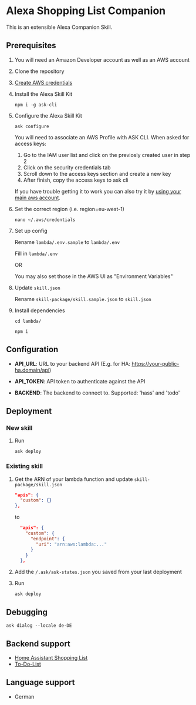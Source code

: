 # Alexa Shopping List Companion

This is an extensible Alexa Companion Skill.

## Prerequisites

1. You will need an Amazon Developer account as well as an AWS account
1. Clone the repository
1. [Create AWS credentials](https://developer.amazon.com/de-DE/docs/alexa/smapi/manage-credentials-with-ask-cli.html#create-aws-credentials)

1. Install the Alexa Skill Kit
    ```
    npm i -g ask-cli
    ```
1. Configure the Alexa Skill Kit
    ```
    ask configure
    ```
    You will need to associate an AWS Profile with ASK CLI.
    When asked for access keys:
    1. Go to the IAM user list and click on the previosly created user in step 2
    2. Click on the security credentials tab
    3. Scroll down to the access keys section and create a new key
    4. After finish, copy the access keys to ask cli

    If you have trouble getting it to work you can also try it by [using your main aws account](https://stackoverflow.com/a/37947853).


1. Set the correct region (i.e. region=eu-west-1)
    ```
    nano ~/.aws/credentials
    ```
1. Set up config

    Rename `lambda/.env.sample` to `lambda/.env`

    Fill in `lambda/.env`

    OR

    You may also set those in the AWS UI as "Environment Variables"
1. Update `skill.json`

    Rename `skill-package/skill.sample.json` to `skill.json`
1. Install dependencies

    ```
    cd lambda/
    ```

    ```
    npm i
    ```

## Configuration

- **API_URL**: URL to your backend API (E.g. for HA: https://your-public-ha.domain/api)

- **API_TOKEN**: API token to authenticate against the API

- **BACKEND**: The backend to connect to. Supported: 'hass' and 'todo'

## Deployment

### New skill

1. Run
    ```
    ask deploy
    ```

### Existing skill

1. Get the ARN of your lambda function and update `skill-package/skill.json`

    ```json
    "apis": {
      "custom": {}
    },
    ```

    to

    ```json
      "apis": {
        "custom": {
          "endpoint": {
            "uri": "arn:aws:lambda:..."
          }
        }
      },
    ```

1. Add the `/.ask/ask-states.json` you saved from your last deployment
1. Run
    ```
    ask deploy
    ```

## Debugging

```
ask dialog --locale de-DE
```

## Backend support

- [Home Assistant Shopping List](https://www.home-assistant.io/integrations/shopping_list/)
- [To-Do-List](https://github.com/paranerd/to-do-list)

## Language support

- German
